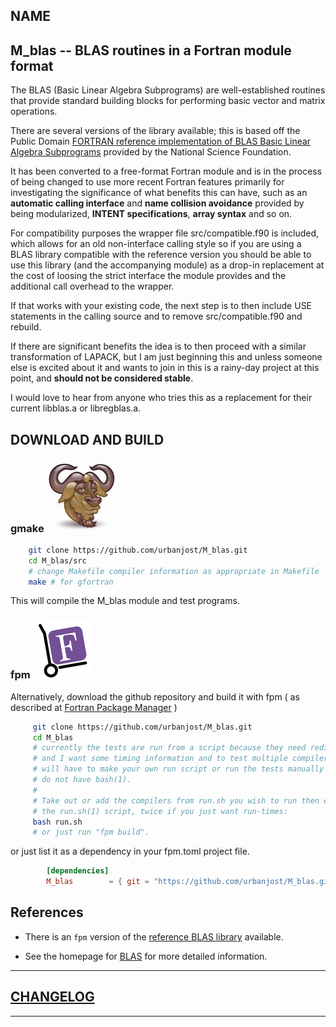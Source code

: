 ## NAME
##  M_blas -- BLAS routines in a Fortran module format

The BLAS (Basic Linear Algebra Subprograms) are well-established routines
that provide standard building blocks for performing basic vector and
matrix operations.

There are several versions of the library available; this is based off
the Public Domain
[FORTRAN reference implementation of BLAS Basic Linear Algebra Subprograms](http://www.netlib.org/blas/)
provided by the National Science Foundation.

It has been converted to a free-format Fortran module and is in the
process of being changed to use more recent Fortran features primarily
for investigating the significance of what benefits this can have, such
as an __automatic calling interface__ and __name collision avoidance__
provided by being modularized, __INTENT specifications__, __array syntax__
and so on.

For compatibility purposes the wrapper file src/compatible.f90 is
included, which allows for an old non-interface calling style so if
you are using a BLAS library compatible with the reference version
you should be able to use this library (and the accompanying module)
as a drop-in replacement at the cost of loosing the strict interface
the module provides and the additional call overhead to the wrapper.

If that works with your existing code, the next step is to then include
USE statements in the calling source and to remove src/compatible.f90
and rebuild.

If there are significant benefits the idea is to then proceed with
a similar transformation of LAPACK, but I am just beginning this and
unless someone else is excited about it and wants to join in this is a
rainy-day project at this point, and __should not be considered stable__.

I would love to hear from anyone who tries this as a replacement for
their current libblas.a or libregblas.a.

## DOWNLOAD AND BUILD

### gmake ![gmake](docs/images/gnu.gif)

   ```bash
       git clone https://github.com/urbanjost/M_blas.git
       cd M_blas/src
       # change Makefile compiler information as appropriate in Makefile
       make # for gfortran
   ```
   This will compile the M_blas module and test programs.

### fpm ![fpm](docs/images/fpm_logo.gif)

   Alternatively, download the github repository and build it with
   fpm ( as described at [Fortran Package Manager](https://github.com/fortran-lang/fpm) )

   ```bash
        git clone https://github.com/urbanjost/M_blas.git
        cd M_blas
        # currently the tests are run from a script because they need redirection
        # and I want some timing information and to test multiple compilers. You
        # will have to make your own run script or run the tests manually if you
        # do not have bash(1).
        #
        # Take out or add the compilers from run.sh you wish to run then execute
        # the run.sh(1) script, twice if you just want run-times:
        bash run.sh
        # or just run "fpm build".
   ```

   or just list it as a dependency in your fpm.toml project file.

```toml
        [dependencies]
        M_blas        = { git = "https://github.com/urbanjost/M_blas.git" }
```
## References

- There is an `fpm` version of the
  [reference BLAS library]( https://github.com/brocolis/blas.git)
  available.

- See the homepage for [BLAS](http://www.netlib.org/blas)
  for more detailed information.
---
## [CHANGELOG](CHANGELOG.md)
---
